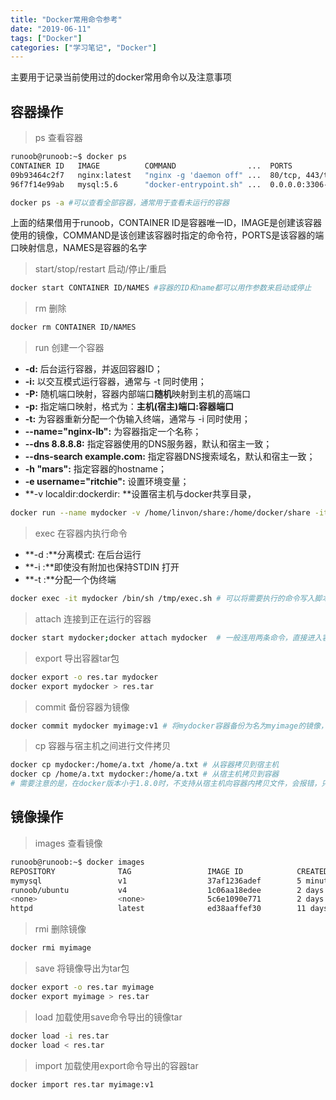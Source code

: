 ```yaml
---
title: "Docker常用命令参考"
date: "2019-06-11"
tags: ["Docker"]
categories: ["学习笔记", "Docker"]
---
```


主要用于记录当前使用过的docker常用命令以及注意事项

## 容器操作

>  ps 查看容器

```bash
runoob@runoob:~$ docker ps
CONTAINER ID   IMAGE          COMMAND                ...  PORTS                    NAMES
09b93464c2f7   nginx:latest   "nginx -g 'daemon off" ...  80/tcp, 443/tcp          myrunoob
96f7f14e99ab   mysql:5.6      "docker-entrypoint.sh" ...  0.0.0.0:3306->3306/tcp   mymysql
```

``` bash
docker ps -a #可以查看全部容器，通常用于查看未运行的容器
```


上面的结果借用于runoob，CONTAINER ID是容器唯一ID，IMAGE是创建该容器使用的镜像，COMMAND是该创建该容器时指定的命令符，PORTS是该容器的端口映射信息，NAMES是容器的名字

> start/stop/restart 启动/停止/重启

``` bash
docker start CONTAINER ID/NAMES #容器的ID和name都可以用作参数来启动或停止
```


>  rm 删除

``` bash
docker rm CONTAINER ID/NAMES
```

>  run 创建一个容器

- **-d:** 后台运行容器，并返回容器ID；
- **-i:** 以交互模式运行容器，通常与 -t 同时使用；
- **-P:** 随机端口映射，容器内部端口**随机**映射到主机的高端口
- **-p:** 指定端口映射，格式为：**主机(宿主)端口:容器端口**
- **-t:** 为容器重新分配一个伪输入终端，通常与 -i 同时使用；
- **--name="nginx-lb":** 为容器指定一个名称；
- **--dns 8.8.8.8:** 指定容器使用的DNS服务器，默认和宿主一致；
- **--dns-search example.com:** 指定容器DNS搜索域名，默认和宿主一致；
- **-h "mars":** 指定容器的hostname；
- **-e username="ritchie":** 设置环境变量；
- **-v localdir:dockerdir: **设置宿主机与docker共享目录，

``` bash
docker run --name mydocker -v /home/linvon/share:/home/docker/share -it "/bin/bash" myimage #使用myimage镜像，采用交互式创建一个名为mydocker的容器
```

> exec 在容器内执行命令

- **-d :**分离模式: 在后台运行
- **-i :**即使没有附加也保持STDIN 打开
- **-t :**分配一个伪终端

``` bash
docker exec -it mydocker /bin/sh /tmp/exec.sh # 可以将需要执行的命令写入脚本放在docker里，直接从宿主机执行命令让docker运行内部的脚本，也可以不加脚本参数直接运行终端，但和直接运行docker的区别不大
```

> attach 连接到正在运行的容器

``` bash
docker start mydocker;docker attach mydocker  # 一般连用两条命令，直接进入容器
```

> export 导出容器tar包

``` bash
docker export -o res.tar mydocker
docker export mydocker > res.tar
```

> commit 备份容器为镜像

``` bash
docker commit mydocker myimage:v1 # 将mydocker容器备份为名为myimage的镜像，并标记TAG为v1
```

> cp 容器与宿主机之间进行文件拷贝

``` bash
docker cp mydocker:/home/a.txt /home/a.txt # 从容器拷贝到宿主机
docker cp /home/a.txt mydocker:/home/a.txt # 从宿主机拷贝到容器
# 需要注意的是，在docker版本小于1.8.0时，不支持从宿主机向容器内拷贝文件，会报错，只能通过共享目录来解决
```



## 镜像操作

>  images 查看镜像

``` bash
runoob@runoob:~$ docker images
REPOSITORY              TAG                 IMAGE ID            CREATED             SIZE
mymysql                 v1                  37af1236adef        5 minutes ago       329 MB
runoob/ubuntu           v4                  1c06aa18edee        2 days ago          142.1 MB
<none>                  <none>              5c6e1090e771        2 days ago          165.9 MB
httpd                   latest              ed38aaffef30        11 days ago         195.1 MB
```

> rmi 删除镜像

``` bash
docker rmi myimage
```

> save 将镜像导出为tar包

``` bash
docker export -o res.tar myimage
docker export myimage > res.tar
```

> load 加载使用save命令导出的镜像tar

``` bash
docker load -i res.tar
docker load < res.tar
```

> import 加载使用export命令导出的容器tar

``` bash
docker import res.tar myimage:v1
```

